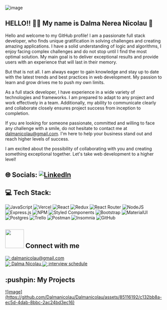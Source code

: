 ![image](https://github.com/Dalmanicolau/Dalmanicolau/assets/85116192/c95eb962-a82e-4b5c-9356-6f56eca5692f)

 
## HELLO!! 👋👋 My name is Dalma Nerea Nicolau 🤩
 
Hello and welcome to my GitHub profile! I am a passionate full stack developer, who finds unique gratification in solving challenges and creating amazing applications. I have a solid understanding of logic and algorithms, I enjoy facing complex challenges and do not stop until I find the most optimal solution. My main goal is to deliver exceptional results and provide users with an experience that will last in their memory.

But that is not all. I am always eager to gain knowledge and stay up to date with the latest trends and best practices in web development. My passion to learn and grow drives me to push my own limits.

As a full stack developer, I have experience in a wide variety of technologies and frameworks. I am prepared to adapt to any project and work effectively in a team. Additionally, my ability to communicate clearly and collaborate closely ensures project success from inception to completion.

If you are looking for someone passionate, committed and willing to face any challenge with a smile, do not hesitate to contact me at dalmanicolau@gmail.com. I'm here to help your business stand out and reach higher levels of success.

I am excited about the possibility of collaborating with you and creating something exceptional together. Let's take web development to a higher level!

## 🌐 Socials: [![LinkedIn](https://img.shields.io/badge/LinkedIn-%230077B5.svg?logo=linkedin&logoColor=white)](https://www.linkedin.com/in/dalma-nicolau-1a9620268) 

## 💻 Tech Stack:

 ![JavaScript](https://img.shields.io/badge/javascript-%23323330.svg?style=for-the-badge&logo=javascript&logoColor=%23F7DF1E) ![Vercel](https://img.shields.io/badge/vercel-%23000000.svg?style=for-the-badge&logo=vercel&logoColor=white)  ![React](https://img.shields.io/badge/react-%2320232a.svg?style=for-the-badge&logo=react&logoColor=%2361DAFB) ![Redux](https://img.shields.io/badge/redux-%23593d88.svg?style=for-the-badge&logo=redux&logoColor=white) ![React Router](https://img.shields.io/badge/React_Router-CA4245?style=for-the-badge&logo=react-router&logoColor=white) ![NodeJS](https://img.shields.io/badge/node.js-6DA55F?style=for-the-badge&logo=node.js&logoColor=white) ![Express.js](https://img.shields.io/badge/express.js-%23404d59.svg?style=for-the-badge&logo=express&logoColor=%2361DAFB) ![NPM](https://img.shields.io/badge/NPM-%23000000.svg?style=for-the-badge&logo=npm&logoColor=white)   ![Styled Components](https://img.shields.io/badge/styled--components-DB7093?style=for-the-badge&logo=styled-components&logoColor=white) ![Bootstrap](https://img.shields.io/badge/bootstrap-%23563D7C.svg?style=for-the-badge&logo=bootstrap&logoColor=white) ![MaterialUI](https://img.shields.io/badge/materialui-%234ea94b.svg?style=for-the-badge&logo=materialui&logoColor=white) ![Postgres](https://img.shields.io/badge/postgres-%23316192.svg?style=for-the-badge&logo=postgresql&logoColor=white)  ![Trello](https://img.shields.io/badge/Trello-%23026AA7.svg?style=for-the-badge&logo=Trello&logoColor=white) ![Postman](https://img.shields.io/badge/Postman-FF6C37?style=for-the-badge&logo=postman&logoColor=white)  ![Insomnia](https://img.shields.io/badge/Insomnia-black?style=for-the-badge&logo=insomnia&logoColor=5849BE) ![GitHub](https://img.shields.io/badge/github-%23121011.svg?style=for-the-badge&logo=github&logoColor=white)

## <img src='https://raw.githubusercontent.com/ShahriarShafin/ShahriarShafin/main/Assets/handshake.gif' width="60px"> Connect with me

<p>
    <a href="dalmanicolau@gmail.com">
      <img align="center" src="https://user-images.githubusercontent.com/76783198/182482940-c4a2a044-de93-4450-b354-9628cbb175c9.svg"/>
      dalmanicolau@gmail.com
    </a>    
    <br>
    <a href="https://www.linkedin.com/in/dalma-nicolau-1a9620268">
      <img align="center" src="https://user-images.githubusercontent.com/76783198/182481396-19c89e94-f3ba-4e33-9df4-f5b7a094cf8f.svg"/>
      Dalma Nicolau
    </a>
  <a href="[dalmanicolau@gmail.com](https://calendar.app.google/mbnt6NLE835y7PNf8)">
      <img align="center" src="https://user-images.githubusercontent.com/76783198/182482940-c4a2a044-de93-4450-b354-9628cbb175c9.svg"/>
      interview schedule
    </a>
<p/>
<h2>
  :pushpin: My Projects
  </h2>
  <a href = "https://www.youtube.com/watch?v=dWBd5gn2RHw">
   ![image](https://github.com/Dalmanicolau/Dalmanicolau/assets/85116192/c132bb8a-ec5d-4dab-8bbc-2ac24bd3ec16)

